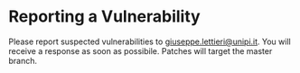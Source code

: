Reporting a Vulnerability
=========================

Please report suspected vulnerabilities to giuseppe.lettieri@unipi.it. You will receive a response as soon as possibile.
Patches will target the master branch.
